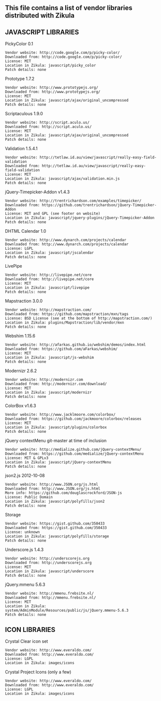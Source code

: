 This file contains a list of vendor libraries distributed with Zikula
---------------------------------------------------------------------

JAVASCRIPT LIBRARIES
--------------------

PickyColor 0.1

    Vendor website: http://code.google.com/p/picky-color/
    Downloaded from: http://code.google.com/p/picky-color/
    License: MIT
    Location in Zikula: javascript/picky_color
    Patch details: none

Prototype 1.7.2

    Vendor website: http://www.prototypejs.org/
    Downloaded from: http://www.prototypejs.org/
    License: MIT
    Location in Zikula: javascript/ajax/original_uncompressed
    Patch details: none

Scriptaculous 1.9.0

    Vendor website: http://script.aculo.us/
    Downloaded from: http://script.aculo.us/
    License: MIT
    Location in Zikula: javascript/ajax/original_uncompressed
    Patch details: none

Validation 1.5.4.1

    Vendor website: http://tetlaw.id.au/view/javascript/really-easy-field-validation
    Downloaded from: http://tetlaw.id.au/view/javascript/really-easy-field-validation
    License: MIT
    Location in Zikula: javascript/ajax/validation.min.js
    Patch details: none

jQuery-Timepicker-Addon v1.4.3

    Vendor website: http://trentrichardson.com/examples/timepicker/
    Downloaded from: https://github.com/trentrichardson/jQuery-Timepicker-Addon
    License: MIT and GPL (see footer on website)
    Location in Zikula: javascript/jquery-plugins/jQuery-Timepicker-Addon
    Patch details: none

DHTML Calendar 1.0

    Vendor website: http://www.dynarch.com/projects/calendar
    Downloaded from: http://www.dynarch.com/projects/calendar
    License: LGPL
    Location in Zikula: javascript/jscalendar
    Patch details: none

LivePipe

    Vendor website: http://livepipe.net/core
    Downloaded from: http://livepipe.net/core
    License: MIT
    Location in Zikula: javascript/livepipe
    Patch details: none

Mapstraction 3.0.0

    Vendor website: http://mapstraction.com/
    Downloaded from: https://github.com/mapstraction/mxn/tags
    License: BSD License (see at the bottom of http://mapstraction.com/)
    Location in Zikula: plugins/Mapstraction/lib/vendor/mxn
    Patch details: none

Webshim 1.15.6

    Vendor website: http://afarkas.github.io/webshim/demos/index.html
    Downloaded from: https://github.com/aFarkas/webshim/
    License: MIT
    Location in Zikula: javascript/js-webshim
    Patch details: none

Modernizr 2.6.2

    Vendor website: http://modernizr.com
    Downloaded from: http://modernizr.com/download/
    License: MIT
    Location in Zikula: javascript/modernizr
    Patch details: none

ColorBox v1.6.3

    Vendor website: http://www.jacklmoore.com/colorbox/
    Downloaded from: https://github.com/jackmoore/colorbox/releases
    License: MIT
    Location in Zikula: javascript/plugins/colorbox
    Patch details: none

jQuery contextMenu git-master at time of inclusion

    Vendor website: http://medialize.github.com/jQuery-contextMenu/
    Downloaded from: https://github.com/medialize/jQuery-contextMenu
    License: MIT & GPLv3
    Location in Zikula: javascript/jQuery-contextMenu
    Patch details: none

json2.js 2012-10-08

    Vendor website: http://www.JSON.org/js.html
    Downloaded from: http://www.JSON.org/js.html
    More info: https://github.com/douglascrockford/JSON-js
    License: Public Domain
    Location in Zikula: javascript/polyfills/json2
    Patch details: none

Storage

    Vendor website: https://gist.github.com/350433
    Downloaded from: https://gist.github.com/350433
    License: unknown
    Location in Zikula: javascript/polyfills/storage
    Patch details: none

Underscore.js 1.4.3

    Vendor website: http://underscorejs.org
    Downloaded from: http://underscorejs.org
    License: MIT
    Location in Zikula: javascript/underscore
    Patch details: none

jQuery.mmenu 5.6.3

    Vendor website: http://mmenu.frebsite.nl/
    Downloaded from: http://mmenu.frebsite.nl/
    License: MIT
    Location in Zikula: system/AdminModule/Resources/public/js/jQuery.mmenu-5.6.3
    Patch details: none

ICON LIBRARIES
--------------

Crystal Clear icon set

    Vendor website: http://www.everaldo.com/
    Downloaded from: http://www.everaldo.com/
    License: LGPL
    Location in Zikula: images/icons

Crystal Project Icons (only a few)

    Vendor website: http://www.everaldo.com/
    Downloaded from: http://www.everaldo.com/
    License: LGPL
    Location in Zikula: images/icons
